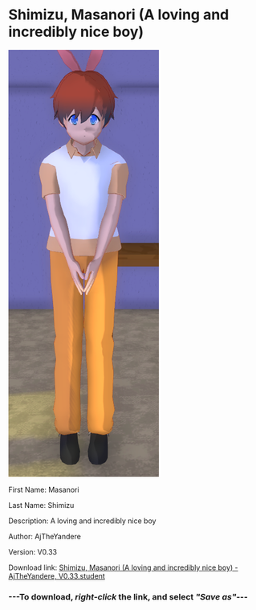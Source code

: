 # Shimizu, Masanori (A loving and incredibly nice boy)

<img src = "https://raw.githubusercontent.com/Arbiter1223/Daigaku-Gurashi-Custom-Students/master/Students/Files/Shimizu%2C%20Masanori%20(A%20loving%20and%20incredibly%20nice%20boy).png">

First Name: Masanori

Last Name: Shimizu

Description: A loving and incredibly nice boy

Author: AjTheYandere

Version: V0.33

Download link: <a href="https://raw.githubusercontent.com/Arbiter1223/Daigaku-Gurashi-Custom-Students/master/Students/Files/Shimizu%2C%20Masanori%20(A%20loving%20and%20incredibly%20nice%20boy)%20-%20AjTheYandere%2C%20V0.33.student">Shimizu, Masanori (A loving and incredibly nice boy) - AjTheYandere, V0.33.student</a>

### ---**To download, _right-click_ the link, and select _"Save as"_**---

